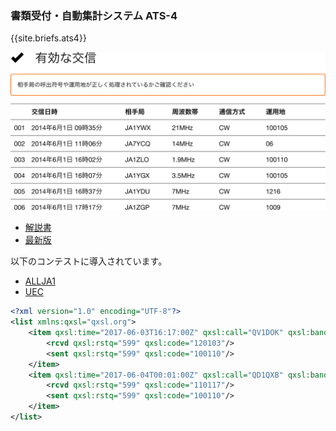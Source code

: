 ### 書類受付・自動集計システム ATS-4

{{site.briefs.ats4}}

<img class='img-thumbnail img-fluid' src='images/ats4.list.svg' alt='ATS-4 UI'>

- [解説書](ats4.pdf)
- [最新版](https://github.com/nextzlog/ats4)

以下のコンテストに導入されています。

- [ALLJA1](https://allja1.org)
- [UEC](https://uectest.ja1zgp.com)

```xml
<?xml version="1.0" encoding="UTF-8"?>
<list xmlns:qxsl="qxsl.org">
	<item qxsl:time="2017-06-03T16:17:00Z" qxsl:call="QV1DOK" qxsl:band="14000" qxsl:mode="CW">
		<rcvd qxsl:rstq="599" qxsl:code="120103"/>
		<sent qxsl:rstq="599" qxsl:code="100110"/>
	</item>
	<item qxsl:time="2017-06-04T00:01:00Z" qxsl:call="QD1QXB" qxsl:band="21000" qxsl:mode="CW">
		<rcvd qxsl:rstq="599" qxsl:code="110117"/>
		<sent qxsl:rstq="599" qxsl:code="100110"/>
	</item>
</list>
```
